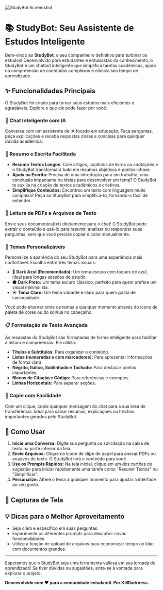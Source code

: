 ![StudyBot Screenshot](https://i.imgur.com/A3vw8Yv.png)

# 📚 StudyBot: Seu Assistente de Estudos Inteligente

Bem-vindo ao **StudyBot**, o seu companheiro definitivo para turbinar os estudos! Desenvolvido para estudantes e entusiastas do conhecimento, o StudyBot é um chatbot inteligente que simplifica tarefas acadêmicas, ajuda na compreensão de conteúdos complexos e otimiza seu tempo de aprendizado.

## ✨ Funcionalidades Principais

O StudyBot foi criado para tornar seus estudos mais eficientes e agradáveis. Explore o que ele pode fazer por você:

### 💬 Chat Inteligente com IA

Converse com um assistente de IA focado em educação. Faça perguntas, peça explicações e receba respostas claras e concisas para qualquer dúvida acadêmica.

### 📝 Resumo e Escrita Facilitada

*   **Resuma Textos Longos:** Cole artigos, capítulos de livros ou anotações e o StudyBot transformará tudo em resumos objetivos e pontos-chave.
*   **Ajuda na Escrita:** Precisa de uma introdução para um trabalho, uma conclusão impactante ou ideias para desenvolver um tema? O StudyBot te auxilia na criação de textos acadêmicos e criativos.
*   **Simplifique Conteúdos:** Encontrou um texto com linguagem muito complexa? Peça ao StudyBot para simplificá-lo, tornando-o fácil de entender.

### 📎 Leitura de PDFs e Arquivos de Texto

Envie seus documentos(txt) diretamente para o chat! O StudyBot pode extrair o conteúdo e usá-lo para resumir, analisar ou responder suas perguntas, sem que você precise copiar e colar manualmente.

### 🎨 Temas Personalizáveis

Personalize a aparência do seu StudyBot para uma experiência mais confortável. Escolha entre três temas visuais:

*   🌙 **Dark Azul (Recomendado):** Um tema escuro com toques de azul, ideal para longas sessões de estudo.
*   🌑 **Dark Preto:** Um tema escuro clássico, perfeito para quem prefere um visual minimalista.
*   ☀️ **Tema Claro:** Um tema vibrante e claro para quem gosta de luminosidade.

Você pode alternar entre os temas a qualquer momento através do ícone de paleta de cores ou do sol/lua no cabeçalho.

### 📋 Formatação de Texto Avançada

As respostas do StudyBot são formatadas de forma inteligente para facilitar a leitura e compreensão. Ele utiliza:

*   **Títulos e Subtítulos:** Para organizar o conteúdo.
*   **Listas (numeradas e com marcadores):** Para apresentar informações de forma clara.
*   **Negrito, Itálico, Sublinhado e Tachado:** Para destacar pontos importantes.
*   **Blocos de Citação e Código:** Para referências e exemplos.
*   **Linhas Horizontais:** Para separar seções.

### 📄 Copie com Facilidade

Com um clique, copie qualquer mensagem do chat para a sua área de transferência. Ideal para salvar resumos, explicações ou trechos importantes gerados pelo StudyBot.

## 🚀 Como Usar

1.  **Inicie uma Conversa:** Digite sua pergunta ou solicitação na caixa de texto na parte inferior da tela.
2.  **Envie Arquivos:** Clique no ícone de clipe de papel para anexar PDFs ou arquivos de texto. O StudyBot lerá o conteúdo para você.
3.  **Use os Prompts Rápidos:** Na tela inicial, clique em um dos cartões de sugestão para iniciar rapidamente uma tarefa como "Resumir Textos" ou "Simplificar".
4.  **Personalize:** Altere o tema a qualquer momento para ajustar a interface ao seu gosto.

## 📸 Capturas de Tela



## 💡 Dicas para o Melhor Aproveitamento

*   Seja claro e específico em suas perguntas.
*   Experimente os diferentes prompts para descobrir novas funcionalidades.
*   Utilize a função de upload de arquivos para economizar tempo ao lidar com documentos grandes.

--- 

Esperamos que o StudyBot seja uma ferramenta valiosa em sua jornada de aprendizado! Se tiver dúvidas ou sugestões, sinta-se à vontade para explorar o projeto.

**Desenvolvido com ❤️ para a comunidade estudantil. Por KillDarkness.**
